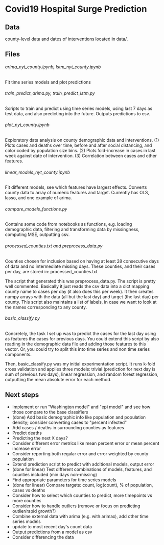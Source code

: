 # Covid19 Hospital Surge Prediction

## Data 
county-level data and dates of interventions located in data/.

## Files

###### arima_nyt_county.ipynb, lstm_nyt_county.ipynb

Fit time series models and plot predictions


###### train_predict_arima.py, train_predict_lstm.py

Scripts to train and predict using time series models, using last 7 days as test data, and also predicting into the future. Outputs predictions to csv.


###### plot_nyt_county.ipynb

Exploratory data analysis on county demographic data and interventions. (1) Plots cases and deaths over time, before and after social distancing, and color coded by population size bins. (2) Plots fold-increase in cases in last week against date of intervention. (3) Correlation between cases and other features.

###### linear_models_nyt_county.ipynb

Fit different models, see which features have largest effects. Converts county data to array of numeric features and target. Currently has OLS, lasso, and one example of arima.

###### compare_models_functions.py

Contains some code from notebooks as functions, e.g. loading demographic data, filtering and transforming data by missingness, computing MSE, outputting csv.


###### processed_counties.txt and preprocess_data.py

Counties chosen for inclusion based on having at least 28 consecutive days of data and no intermediate missing days. These counties, and their cases per day, are stored in: processed_counties.txt

The script that generated this was preprocess_data.py. The script is pretty well commented. Basically it just reads the csv data into a dict mapping county name to cases per day (it also does this per week). It then creates numpy arrays with the data (all but the last day) and target (the last day) per county. This script also maintains a list of labels, in case we want to look at the names corresponding to any county. 

###### basic_classify.py

Concretely, the task I set up was to predict the cases for the last day using as features the cases for previous days. You could extend this script by also reading in the demographic data file and adding those features to this vector. Or, you could try to split this into time series and non time series components.

Then, basic_classify.py was my initial experimentation script. It runs k-fold cross validation and applies three models: trivial (prediction for next day is sum of previous two days), linear regression, and random forest regression, outputting the mean absolute error for each method. 




## Next steps
- Implement or run "Washington model" and "epi model" and see how those compare to the base classifiers
- (done) Add basic demographic info like population and population density; consider converting cases to "percent infected"
- Add cases / deaths in surrounding counties as features
- Predict deaths
- Predicting the next X days?
- Consider different error metrics like mean percent error or mean percent increase error
- Consider reporting both regular error and error weighted by county population
- Extend prediction script to predict with additional models, output error
- (done for linear) Test different combinations of models, features, and counties included (min days non-missing)
- Find appropriate parameters for time series models
- (done for linear) Compare targets: count, log(count), % of population, cases vs deaths
- Consider how to select which counties to predict, more timepoints vs more counties
- Consider how to handle outliers (remove or focus on predicting outlier/rapid growth?)
- Combine external data with arima (e.g. with arimax), add other time series models
- update to most recent day's count data
- Output predictions from a model as csv
- Consider differencing the data